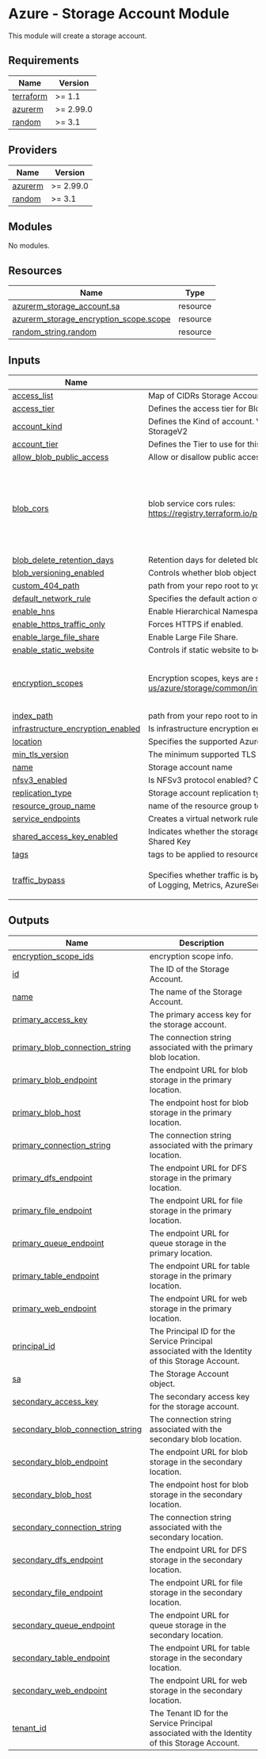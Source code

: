 # Azure - Storage Account Module
This module will create a storage account.

<!--- BEGIN_TF_DOCS --->
## Requirements

| Name | Version |
|------|---------|
| <a name="requirement_terraform"></a> [terraform](#requirement\_terraform) | >= 1.1 |
| <a name="requirement_azurerm"></a> [azurerm](#requirement\_azurerm) | >= 2.99.0 |
| <a name="requirement_random"></a> [random](#requirement\_random) | >= 3.1 |

## Providers

| Name | Version |
|------|---------|
| <a name="provider_azurerm"></a> [azurerm](#provider\_azurerm) | >= 2.99.0 |
| <a name="provider_random"></a> [random](#provider\_random) | >= 3.1 |

## Modules

No modules.

## Resources

| Name | Type |
|------|------|
| [azurerm_storage_account.sa](https://registry.terraform.io/providers/hashicorp/azurerm/latest/docs/resources/storage_account) | resource |
| [azurerm_storage_encryption_scope.scope](https://registry.terraform.io/providers/hashicorp/azurerm/latest/docs/resources/storage_encryption_scope) | resource |
| [random_string.random](https://registry.terraform.io/providers/hashicorp/random/latest/docs/resources/string) | resource |

## Inputs

| Name | Description | Type | Default | Required |
|------|-------------|------|---------|:--------:|
| <a name="input_access_list"></a> [access\_list](#input\_access\_list) | Map of CIDRs Storage Account access. | `map(string)` | `{}` | no |
| <a name="input_access_tier"></a> [access\_tier](#input\_access\_tier) | Defines the access tier for BlobStorage, FileStorage and StorageV2 accounts | `string` | `"Hot"` | no |
| <a name="input_account_kind"></a> [account\_kind](#input\_account\_kind) | Defines the Kind of account. Valid options are BlobStorage, BlockBlobStorage, FileStorage, Storage and StorageV2 | `string` | `"StorageV2"` | no |
| <a name="input_account_tier"></a> [account\_tier](#input\_account\_tier) | Defines the Tier to use for this storage account (Standard or Premium). | `string` | `null` | no |
| <a name="input_allow_blob_public_access"></a> [allow\_blob\_public\_access](#input\_allow\_blob\_public\_access) | Allow or disallow public access to all blobs or containers in the storage account. | `bool` | `false` | no |
| <a name="input_blob_cors"></a> [blob\_cors](#input\_blob\_cors) | blob service cors rules:  https://registry.terraform.io/providers/hashicorp/azurerm/latest/docs/resources/storage_account#cors_rule | <pre>map(object({<br>    allowed_headers    = list(string)<br>    allowed_methods    = list(string)<br>    allowed_origins    = list(string)<br>    exposed_headers    = list(string)<br>    max_age_in_seconds = number<br>  }))</pre> | `null` | no |
| <a name="input_blob_delete_retention_days"></a> [blob\_delete\_retention\_days](#input\_blob\_delete\_retention\_days) | Retention days for deleted blob. Valid value is between 1 and 365 (set to 0 to disable). | `number` | `7` | no |
| <a name="input_blob_versioning_enabled"></a> [blob\_versioning\_enabled](#input\_blob\_versioning\_enabled) | Controls whether blob object versioning is enabled. | `bool` | `false` | no |
| <a name="input_custom_404_path"></a> [custom\_404\_path](#input\_custom\_404\_path) | path from your repo root to your custom 404 page | `string` | `null` | no |
| <a name="input_default_network_rule"></a> [default\_network\_rule](#input\_default\_network\_rule) | Specifies the default action of allow or deny when no other network rules match | `string` | `"Deny"` | no |
| <a name="input_enable_hns"></a> [enable\_hns](#input\_enable\_hns) | Enable Hierarchical Namespace (can be used with Azure Data Lake Storage Gen 2). | `bool` | `false` | no |
| <a name="input_enable_https_traffic_only"></a> [enable\_https\_traffic\_only](#input\_enable\_https\_traffic\_only) | Forces HTTPS if enabled. | `bool` | `true` | no |
| <a name="input_enable_large_file_share"></a> [enable\_large\_file\_share](#input\_enable\_large\_file\_share) | Enable Large File Share. | `bool` | `false` | no |
| <a name="input_enable_static_website"></a> [enable\_static\_website](#input\_enable\_static\_website) | Controls if static website to be enabled on the storage account. Possible values are `true` or `false` | `bool` | `false` | no |
| <a name="input_encryption_scopes"></a> [encryption\_scopes](#input\_encryption\_scopes) | Encryption scopes, keys are scope names. more info https://docs.microsoft.com/en-us/azure/storage/common/infrastructure-encryption-enable?tabs=portal | <pre>map(object({<br>    enable_infrastructure_encryption = optional(bool)<br>    source = optional(string)<br>  }))</pre> | `{}` | no |
| <a name="input_index_path"></a> [index\_path](#input\_index\_path) | path from your repo root to index.html | `string` | `null` | no |
| <a name="input_infrastructure_encryption_enabled"></a> [infrastructure\_encryption\_enabled](#input\_infrastructure\_encryption\_enabled) | Is infrastructure encryption enabled? Changing this forces a new resource to be created. | `bool` | `true` | no |
| <a name="input_location"></a> [location](#input\_location) | Specifies the supported Azure location to MySQL server resource | `string` | n/a | yes |
| <a name="input_min_tls_version"></a> [min\_tls\_version](#input\_min\_tls\_version) | The minimum supported TLS version for the storage account. | `string` | `"TLS1_2"` | no |
| <a name="input_name"></a> [name](#input\_name) | Storage account name | `string` | `null` | no |
| <a name="input_nfsv3_enabled"></a> [nfsv3\_enabled](#input\_nfsv3\_enabled) | Is NFSv3 protocol enabled? Changing this forces a new resource to be created | `bool` | `false` | no |
| <a name="input_replication_type"></a> [replication\_type](#input\_replication\_type) | Storage account replication type - i.e. LRS, GRS, RAGRS, ZRS, GZRS, RAGZRS. | `string` | n/a | yes |
| <a name="input_resource_group_name"></a> [resource\_group\_name](#input\_resource\_group\_name) | name of the resource group to create the resource | `string` | n/a | yes |
| <a name="input_service_endpoints"></a> [service\_endpoints](#input\_service\_endpoints) | Creates a virtual network rule in the subnet\_id (values are virtual network subnet ids). | `map(string)` | `{}` | no |
| <a name="input_shared_access_key_enabled"></a> [shared\_access\_key\_enabled](#input\_shared\_access\_key\_enabled) | Indicates whether the storage account permits requests to be authorized with the account access key via Shared Key | `bool` | `false` | no |
| <a name="input_tags"></a> [tags](#input\_tags) | tags to be applied to resources | `map(string)` | n/a | yes |
| <a name="input_traffic_bypass"></a> [traffic\_bypass](#input\_traffic\_bypass) | Specifies whether traffic is bypassed for Logging/Metrics/AzureServices. Valid options are any combination of Logging, Metrics, AzureServices, or None. | `list(string)` | <pre>[<br>  "None"<br>]</pre> | no |

## Outputs

| Name | Description |
|------|-------------|
| <a name="output_encryption_scope_ids"></a> [encryption\_scope\_ids](#output\_encryption\_scope\_ids) | encryption scope info. |
| <a name="output_id"></a> [id](#output\_id) | The ID of the Storage Account. |
| <a name="output_name"></a> [name](#output\_name) | The name of the Storage Account. |
| <a name="output_primary_access_key"></a> [primary\_access\_key](#output\_primary\_access\_key) | The primary access key for the storage account. |
| <a name="output_primary_blob_connection_string"></a> [primary\_blob\_connection\_string](#output\_primary\_blob\_connection\_string) | The connection string associated with the primary blob location. |
| <a name="output_primary_blob_endpoint"></a> [primary\_blob\_endpoint](#output\_primary\_blob\_endpoint) | The endpoint URL for blob storage in the primary location. |
| <a name="output_primary_blob_host"></a> [primary\_blob\_host](#output\_primary\_blob\_host) | The endpoint host for blob storage in the primary location. |
| <a name="output_primary_connection_string"></a> [primary\_connection\_string](#output\_primary\_connection\_string) | The connection string associated with the primary location. |
| <a name="output_primary_dfs_endpoint"></a> [primary\_dfs\_endpoint](#output\_primary\_dfs\_endpoint) | The endpoint URL for DFS storage in the primary location. |
| <a name="output_primary_file_endpoint"></a> [primary\_file\_endpoint](#output\_primary\_file\_endpoint) | The endpoint URL for file storage in the primary location. |
| <a name="output_primary_queue_endpoint"></a> [primary\_queue\_endpoint](#output\_primary\_queue\_endpoint) | The endpoint URL for queue storage in the primary location. |
| <a name="output_primary_table_endpoint"></a> [primary\_table\_endpoint](#output\_primary\_table\_endpoint) | The endpoint URL for table storage in the primary location. |
| <a name="output_primary_web_endpoint"></a> [primary\_web\_endpoint](#output\_primary\_web\_endpoint) | The endpoint URL for web storage in the primary location. |
| <a name="output_principal_id"></a> [principal\_id](#output\_principal\_id) | The Principal ID for the Service Principal associated with the Identity of this Storage Account. |
| <a name="output_sa"></a> [sa](#output\_sa) | The Storage Account object. |
| <a name="output_secondary_access_key"></a> [secondary\_access\_key](#output\_secondary\_access\_key) | The secondary access key for the storage account. |
| <a name="output_secondary_blob_connection_string"></a> [secondary\_blob\_connection\_string](#output\_secondary\_blob\_connection\_string) | The connection string associated with the secondary blob location. |
| <a name="output_secondary_blob_endpoint"></a> [secondary\_blob\_endpoint](#output\_secondary\_blob\_endpoint) | The endpoint URL for blob storage in the secondary location. |
| <a name="output_secondary_blob_host"></a> [secondary\_blob\_host](#output\_secondary\_blob\_host) | The endpoint host for blob storage in the secondary location. |
| <a name="output_secondary_connection_string"></a> [secondary\_connection\_string](#output\_secondary\_connection\_string) | The connection string associated with the secondary location. |
| <a name="output_secondary_dfs_endpoint"></a> [secondary\_dfs\_endpoint](#output\_secondary\_dfs\_endpoint) | The endpoint URL for DFS storage in the secondary location. |
| <a name="output_secondary_file_endpoint"></a> [secondary\_file\_endpoint](#output\_secondary\_file\_endpoint) | The endpoint URL for file storage in the secondary location. |
| <a name="output_secondary_queue_endpoint"></a> [secondary\_queue\_endpoint](#output\_secondary\_queue\_endpoint) | The endpoint URL for queue storage in the secondary location. |
| <a name="output_secondary_table_endpoint"></a> [secondary\_table\_endpoint](#output\_secondary\_table\_endpoint) | The endpoint URL for table storage in the secondary location. |
| <a name="output_secondary_web_endpoint"></a> [secondary\_web\_endpoint](#output\_secondary\_web\_endpoint) | The endpoint URL for web storage in the secondary location. |
| <a name="output_tenant_id"></a> [tenant\_id](#output\_tenant\_id) | The Tenant ID for the Service Principal associated with the Identity of this Storage Account. |

<!--- END_TF_DOCS --->